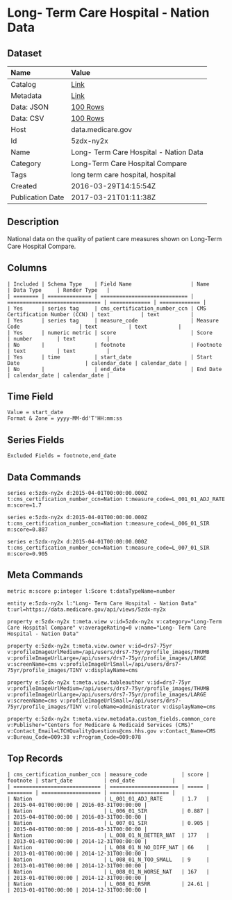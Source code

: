 # Long- Term Care Hospital - Nation Data

## Dataset

| Name | Value |
| :--- | :---- |
| Catalog | [Link](https://catalog.data.gov/dataset/long-term-care-hospital-nation-data) |
| Metadata | [Link](https://data.medicare.gov/api/views/5zdx-ny2x) |
| Data: JSON | [100 Rows](https://data.medicare.gov/api/views/5zdx-ny2x/rows.json?max_rows=100) |
| Data: CSV | [100 Rows](https://data.medicare.gov/api/views/5zdx-ny2x/rows.csv?max_rows=100) |
| Host | data.medicare.gov |
| Id | 5zdx-ny2x |
| Name | Long- Term Care Hospital - Nation Data |
| Category | Long-Term Care Hospital Compare |
| Tags | long term care hospital, hospital |
| Created | 2016-03-29T14:15:54Z |
| Publication Date | 2017-03-21T01:11:38Z |

## Description

National data on the quality of patient care measures shown on Long-Term Care Hospital Compare.

## Columns

```ls
| Included | Schema Type    | Field Name                   | Name                           | Data Type     | Render Type   |
| ======== | ============== | ============================ | ============================== | ============= | ============= |
| Yes      | series tag     | cms_certification_number_ccn | CMS Certification Number (CCN) | text          | text          |
| Yes      | series tag     | measure_code                 | Measure Code                   | text          | text          |
| Yes      | numeric metric | score                        | Score                          | number        | text          |
| No       |                | footnote                     | Footnote                       | text          | text          |
| Yes      | time           | start_date                   | Start Date                     | calendar_date | calendar_date |
| No       |                | end_date                     | End Date                       | calendar_date | calendar_date |
```

## Time Field

```ls
Value = start_date
Format & Zone = yyyy-MM-dd'T'HH:mm:ss
```

## Series Fields

```ls
Excluded Fields = footnote,end_date
```

## Data Commands

```ls
series e:5zdx-ny2x d:2015-04-01T00:00:00.000Z t:cms_certification_number_ccn=Nation t:measure_code=L_001_01_ADJ_RATE m:score=1.7

series e:5zdx-ny2x d:2015-04-01T00:00:00.000Z t:cms_certification_number_ccn=Nation t:measure_code=L_006_01_SIR m:score=0.887

series e:5zdx-ny2x d:2015-04-01T00:00:00.000Z t:cms_certification_number_ccn=Nation t:measure_code=L_007_01_SIR m:score=0.905
```

## Meta Commands

```ls
metric m:score p:integer l:Score t:dataTypeName=number

entity e:5zdx-ny2x l:"Long- Term Care Hospital - Nation Data" t:url=https://data.medicare.gov/api/views/5zdx-ny2x

property e:5zdx-ny2x t:meta.view v:id=5zdx-ny2x v:category="Long-Term Care Hospital Compare" v:averageRating=0 v:name="Long- Term Care Hospital - Nation Data"

property e:5zdx-ny2x t:meta.view.owner v:id=drs7-75yr v:profileImageUrlMedium=/api/users/drs7-75yr/profile_images/THUMB v:profileImageUrlLarge=/api/users/drs7-75yr/profile_images/LARGE v:screenName=cms v:profileImageUrlSmall=/api/users/drs7-75yr/profile_images/TINY v:displayName=cms

property e:5zdx-ny2x t:meta.view.tableauthor v:id=drs7-75yr v:profileImageUrlMedium=/api/users/drs7-75yr/profile_images/THUMB v:profileImageUrlLarge=/api/users/drs7-75yr/profile_images/LARGE v:screenName=cms v:profileImageUrlSmall=/api/users/drs7-75yr/profile_images/TINY v:roleName=administrator v:displayName=cms

property e:5zdx-ny2x t:meta.view.metadata.custom_fields.common_core v:Publisher="Centers for Medicare & Medicaid Services (CMS)" v:Contact_Email=LTCHQualityQuestions@cms.hhs.gov v:Contact_Name=CMS v:Bureau_Code=009:38 v:Program_Code=009:078
```

## Top Records

```ls
| cms_certification_number_ccn | measure_code           | score | footnote | start_date          | end_date            | 
| ============================ | ====================== | ===== | ======== | =================== | =================== | 
| Nation                       | L_001_01_ADJ_RATE      | 1.7   |          | 2015-04-01T00:00:00 | 2016-03-31T00:00:00 | 
| Nation                       | L_006_01_SIR           | 0.887 |          | 2015-04-01T00:00:00 | 2016-03-31T00:00:00 | 
| Nation                       | L_007_01_SIR           | 0.905 |          | 2015-04-01T00:00:00 | 2016-03-31T00:00:00 | 
| Nation                       | L_008_01_N_BETTER_NAT  | 177   |          | 2013-01-01T00:00:00 | 2014-12-31T00:00:00 | 
| Nation                       | L_008_01_N_NO_DIFF_NAT | 66    |          | 2013-01-01T00:00:00 | 2014-12-31T00:00:00 | 
| Nation                       | L_008_01_N_TOO_SMALL   | 9     |          | 2013-01-01T00:00:00 | 2014-12-31T00:00:00 | 
| Nation                       | L_008_01_N_WORSE_NAT   | 167   |          | 2013-01-01T00:00:00 | 2014-12-31T00:00:00 | 
| Nation                       | L_008_01_RSRR          | 24.61 |          | 2013-01-01T00:00:00 | 2014-12-31T00:00:00 | 
```